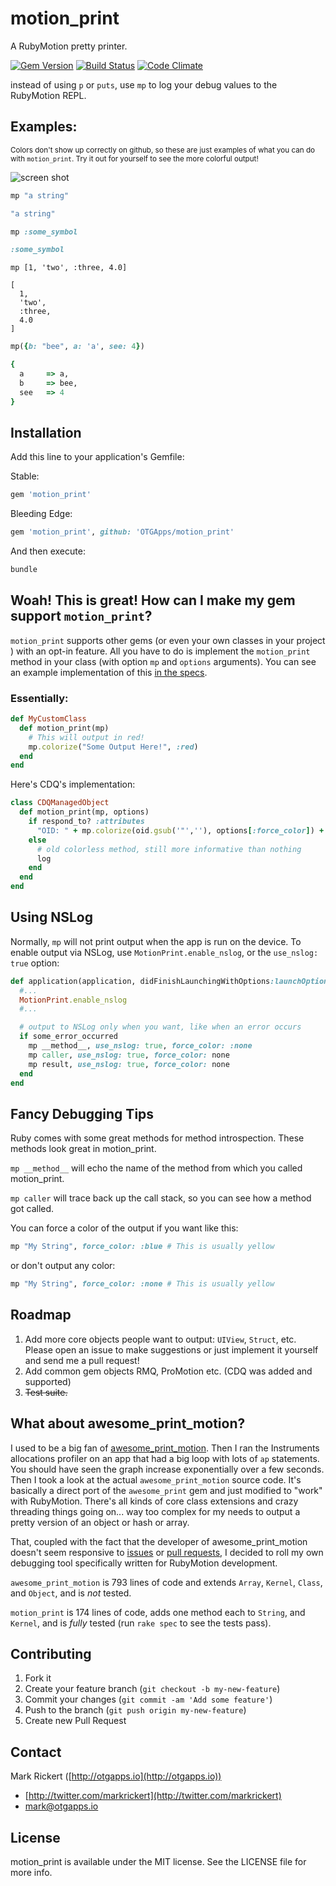 # motion_print

A RubyMotion pretty printer.

[![Gem Version](https://badge.fury.io/rb/motion_print.svg)](http://badge.fury.io/rb/motion_print)
[![Build Status](https://travis-ci.org/OTGApps/motion_print.svg)](https://travis-ci.org/OTGApps/motion_print)
[![Code Climate](https://codeclimate.com/github/OTGApps/motion_print/badges/gpa.svg)](https://codeclimate.com/github/OTGApps/motion_print)

instead of using `p` or `puts`, use `mp` to log your debug values to the RubyMotion REPL.

## Examples:

<small>Colors don't show up correctly on github, so these are just examples of what you can do with `motion_print`. Try it out for yourself to see the more colorful output!</small>

![screen shot](http://i.imgur.com/5l0v4dT.png)


```ruby
mp "a string"

"a string"
```

```ruby
mp :some_symbol

:some_symbol
```

```
mp [1, 'two', :three, 4.0]

[
  1,
  'two',
  :three,
  4.0
]
```

```ruby
mp({b: "bee", a: 'a', see: 4})

{
  a     => a,
  b     => bee,
  see   => 4
}
```

## Installation

Add this line to your application's Gemfile:

Stable:
```ruby
gem 'motion_print'
```

Bleeding Edge:
```ruby
gem 'motion_print', github: 'OTGApps/motion_print'
```

And then execute:

```bash
bundle
```

## Woah! This is great! How can I make my gem support `motion_print`?

`motion_print` supports other gems (or even your own classes in your project ) with an opt-in feature. All you have to do is implement the `motion_print` method in your class (with option `mp` and `options` arguments). You can see an example implementation of this [in the specs](https://github.com/OTGApps/motion_print/blob/master/spec/opt_in_spec.rb).

### Essentially:

```ruby
def MyCustomClass
  def motion_print(mp)
    # This will output in red!
    mp.colorize("Some Output Here!", :red)
  end
end
```

Here's CDQ's implementation:

```ruby
class CDQManagedObject
  def motion_print(mp, options)
    if respond_to? :attributes
      "OID: " + mp.colorize(oid.gsub('"',''), options[:force_color]) + "\n" + mp.l_hash(attributes, options)
    else
      # old colorless method, still more informative than nothing
      log
    end
  end
end
```

## Using NSLog

Normally, `mp` will not print output when the app is run on the device. To enable output via NSLog, use `MotionPrint.enable_nslog`, or the `use_nslog: true` option:

```ruby
def application(application, didFinishLaunchingWithOptions:launchOptions)
  #...
  MotionPrint.enable_nslog
  #...

  # output to NSLog only when you want, like when an error occurs
  if some_error_occurred
    mp __method__, use_nslog: true, force_color: :none
    mp caller, use_nslog: true, force_color: none
    mp result, use_nslog: true, force_color: none
  end
end
```

## Fancy Debugging Tips

Ruby comes with some great methods for method introspection.  These methods look great in motion_print.

`mp __method__` will echo the name of the method from which you called motion_print.

`mp caller` will trace back up the call stack, so you can see how a method got called.

You can force a color of the output if you want like this:

```ruby
mp "My String", force_color: :blue # This is usually yellow
```

or don't output any color:

```ruby
mp "My String", force_color: :none # This is usually yellow
```


## Roadmap

1. Add more core objects people want to output: `UIView`, `Struct`, etc. Please open an issue to make suggestions or just implement it yourself and send me a pull request!
2. Add common gem objects RMQ, ProMotion etc. (CDQ was added and supported)
3. ~~Test suite.~~

## What about awesome_print_motion?

I used to be a big fan of [awesome_print_motion](https://github.com/michaeldv/awesome_print_motion). Then I ran the Instruments allocations profiler on an app that had a big loop with lots of `ap` statements. You should have seen the graph increase exponentially over a few seconds. Then I took a look at the actual `awesome_print_motion` source code. It's basically a direct port of the `awesome_print` gem and just modified to "work" with RubyMotion. There's all kinds of core class extensions and crazy threading things going on... way too complex for my needs to output a pretty version of an object or hash or array.

That, coupled with the fact that the developer of awesome_print_motion doesn't seem responsive to [issues](https://github.com/michaeldv/awesome_print_motion/issues) or [pull requests](https://github.com/michaeldv/awesome_print_motion/pulls), I decided to roll my own debugging tool specifically written for RubyMotion development.

`awesome_print_motion` is 793 lines of code and extends `Array`, `Kernel`, `Class`, and `Object`, and is _not_ tested.

`motion_print` is 174 lines of code, adds one method each to `String`, and `Kernel`, and is _fully_ tested (run `rake spec` to see the tests pass).

## Contributing

1. Fork it
2. Create your feature branch (`git checkout -b my-new-feature`)
3. Commit your changes (`git commit -am 'Add some feature'`)
4. Push to the branch (`git push origin my-new-feature`)
5. Create new Pull Request

## Contact

Mark Rickert ([http://otgapps.io](http://otgapps.io))

- [http://twitter.com/markrickert](http://twitter.com/markrickert)
- [mark@otgapps.io](mark@otgapps.io)

## License

motion_print is available under the MIT license. See the LICENSE file for more info.
